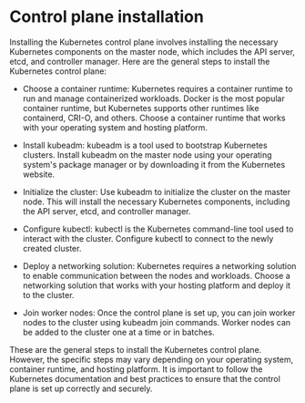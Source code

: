 # Control plane installation
Installing the Kubernetes control plane involves installing the necessary Kubernetes components on the master node, which includes the API server, etcd, and controller manager. Here are the general steps to install the Kubernetes control plane:

* Choose a container runtime: Kubernetes requires a container runtime to run and manage containerized workloads. Docker is the most popular container runtime, but Kubernetes supports other runtimes like containerd, CRI-O, and others. Choose a container runtime that works with your operating system and hosting platform.

* Install kubeadm: kubeadm is a tool used to bootstrap Kubernetes clusters. Install kubeadm on the master node using your operating system's package manager or by downloading it from the Kubernetes website.

* Initialize the cluster: Use kubeadm to initialize the cluster on the master node. This will install the necessary Kubernetes components, including the API server, etcd, and controller manager.

* Configure kubectl: kubectl is the Kubernetes command-line tool used to interact with the cluster. Configure kubectl to connect to the newly created cluster.

* Deploy a networking solution: Kubernetes requires a networking solution to enable communication between the nodes and workloads. Choose a networking solution that works with your hosting platform and deploy it to the cluster.

* Join worker nodes: Once the control plane is set up, you can join worker nodes to the cluster using kubeadm join commands. Worker nodes can be added to the cluster one at a time or in batches.

These are the general steps to install the Kubernetes control plane. However, the specific steps may vary depending on your operating system, container runtime, and hosting platform. It is important to follow the Kubernetes documentation and best practices to ensure that the control plane is set up correctly and securely.